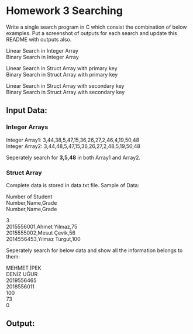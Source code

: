 # Homework 3 Searching

Write a single search program in C which consist the combination of below examples. Put a screenshot of outputs for each search and update this README with outputs also. 

Linear Search in Integer Array  
Binary Search in Integer Array

Linear Search in Struct Array with primary key  
Binary Search in Struct Array with primary key

Linear Search in Struct Array with secondary key  
Binary Search in Struct Array with secondary key


## Input Data:
### Integer Arrays

Integer Array1: 3,44,38,5,47,15,36,26,27,2,46,4,19,50,48  
Integer Array2: 3,44,48,5,47,15,36,26,27,2,48,5,19,50,48

Seperately search for **3,5,48** in both Array1 and Array2.

### Struct Array

Complete data is stored in data.txt file.
Sample of Data:

Number of Student  
Number,Name,Grade  
Number,Name,Grade  

3  
2015556001,Ahmet Yılmaz,75  
2015555002,Mesut Çevik,56  
2014556453,Yılmaz Turgut,100

Seperately search for below data and show all the information belongs to them:

MEHMET İPEK  
DENİZ UĞUR  
2019556465  
2018556011  
100  
73  
0

## Output:

